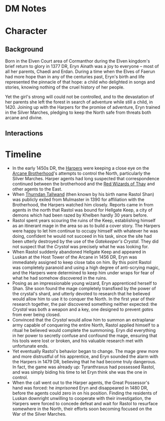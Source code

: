 # DM Notes

# Character

## Background

Born in the Elven Court area of Cormanthor during the Elven kingdom's brief return to glory in 1377 DR, Eryn Ainath was a joy to everyone – most of all her parents, Chaedi and Erdan. During a time when the Elves of Faerun had more hope than in any of the centuries past, Eryn's birth and life represented the pinnacle of that hope: a child who delighted in songs and stories, knowing nothing of the cruel history of her people.

Yet the girl's strong will could not be controlled, and to the devastation of her parents she left the forest in search of adventure while still a child, in 1420. Joining up with the Harpers for the promise of adventure, Eryn trained in the Silver Marches, pledging to keep the North safe from threats both arcane and divine.

## Interactions

# Timeline

- In the early 1450s DR, the [Harpers](../../Factions/Harpers.md) were keeping a close eye on the [Arcane Brotherhood](../../Factions/Arcane%20Brotherhood.md)'s attempts to control the North, particularly the Silver Marches. Harper agents had long suspected that correspondence continued between the brotherhood and the [Red Wizards of Thay](../../Factions/Red%20Wizards%20of%20Thay.md) and other agents to the East.
- When [Thurndan Tallwand](../Thurndan%20Tallwand/%21index.md) (then known by his birth name Rastol Shan) was publicly exiled from Mulmaster in 1390 for affiliation with the Brotherhood, the Harpers watched him closely. Reports came in from agents in the north that Rastol was bound for Hellgate Keep, a city of demons which had been razed by Khelben hardly 30 years before.
- Rastol spent years scouring the ruins of the Keep, establishing himself as an itinerant mage in the area so as to build a cover story. The Harpers were happy to let him continue to occupy himself with whatever he was doing, confident he would not succeed in his task, since the site had been utterly destroyed by the use of the *Gatekeeper's Crystal*. They did not suspect that the *Crystal* was precisely what he was looking for.
- When Rastol suddenly abandoned Hellgate Keep and appeared in Luskan at the Host Tower of the Arcane in 1456 DR, Eryn was immediately assigned to keep close tabs on him. By this point Rastol was completely paranoid and using a high degree of anti-scrying magic, and the Harpers were determined to keep him under wraps for fear of what he had somehow discovered in the ruins.
- Posing as an impressionable young wizard, Eryn apprenticed herself to Shan. She soon found the mage completely transfixed by the power of the crystal's shard, and utterly devoted to research that he believed would allow him to use it to conquer the North. In the first year of their research together, the pair discovered something neither expected: the *Crystal* was both a weapon and a key, one designed to prevent *gate*s from ever being closed.
- Convinced that the *Crystal* would allow him to summon an extraplanar army capable of conquering the entire North, Rastol applied himself to a ritual he believed would complete the summoning. Eryn did everything in her power to secretly confuse and confound the mage, ensuring that his tools were lost or broken, and his valuable research met with unfortunate ends.
- Yet eventually Rastol's behavior began to change. The mage grew more and more distrustful of his apprentice, and Eryn sounded the alarm with the Harpers in 1479 DR, believing that he had become truly dangerous. In fact, the game was already up: Tyranthraxus had possessed Rastol, and was simply biding his time to let Eryn think she was the one in control.
- When the call went out to the Harper agents, the Great Possessor's hand was forced: he *imprison*ed Eryn and disappeared in 1480 DR, before the agents could zero in on his position. Finding the residents of Luskan downright unwilling to cooperate with their investigation, the Harpers were forced to concede defeat and wait for Rastol to resurface somewhere in the North, their efforts soon becoming focused on the War of the Silver Marches.